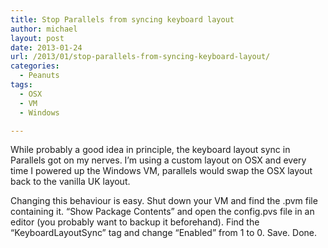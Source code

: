 ```yaml
---
title: Stop Parallels from syncing keyboard layout
author: michael
layout: post
date: 2013-01-24
url: /2013/01/stop-parallels-from-syncing-keyboard-layout/
categories:
  - Peanuts
tags:
  - OSX
  - VM
  - Windows

---
```

While probably a good idea in principle, the keyboard layout sync in Parallels got on my nerves. I&#8217;m using a custom layout on OSX and every time I powered up the Windows VM, parallels would swap the OSX layout back to the vanilla UK layout.

Changing this behaviour is easy. Shut down your VM and find the .pvm file containing it. &#8220;Show Package Contents&#8221; and open the config.pvs file in an editor (you probably want to backup it beforehand). Find the &#8220;KeyboardLayoutSync&#8221; tag and change &#8220;Enabled&#8221; from 1 to 0. Save. Done.